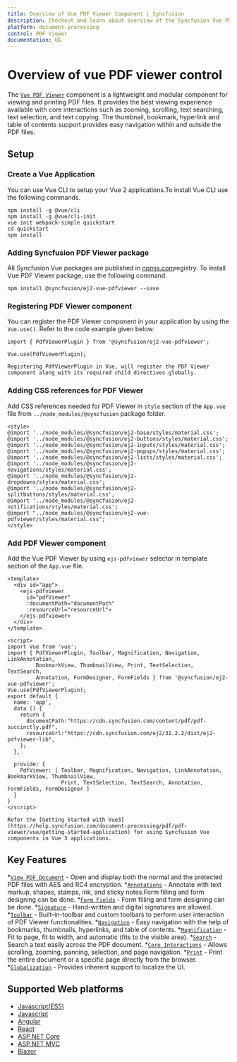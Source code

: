 ```yaml
---
title: Overview of Vue PDF Viewer Component | Syncfusion
description: Checkout and learn about overview of the Syncfusion Vue PDF Viewer component and much more details.
platform: document-processing
control: PDF Viewer
documentation: UG
---
```


# Overview of vue PDF viewer control

The [`Vue PDF Viewer`](https://www.syncfusion.com/pdf-viewer-sdk) component is a lightweight and modular component for viewing and printing PDF files. It provides the best viewing experience available with core interactions such as zooming, scrolling, text searching, text selection, and text copying. The thumbnail, bookmark, hyperlink and table of contents support provides easy navigation within and outside the PDF files.

## Setup

### Create a Vue Application

You can use Vue CLI to setup your Vue 2 applications.To install Vue CLI use the following commands.

```
npm install -g @vue/cli
npm install -g @vue/cli-init
vue init webpack-simple quickstart
cd quickstart
npm install
```

### Adding Syncfusion PDF Viewer package

All Syncfusion Vue packages are published in [npmjs.com](https://www.npmjs.com/~syncfusionorg)registry. To install Vue PDF Viewer package, use the following command.

```
npm install @syncfusion/ej2-vue-pdfviewer --save
```
### Registering PDF Viewer component

You can register the PDF Viewer component in your application by using the `Vue.use()`. Refer to the code example given below.

```
import { PdfViewerPlugin } from '@syncfusion/ej2-vue-pdfviewer';

Vue.use(PdfViewerPlugin);
```
```
Registering PdfViewerPlugin in Vue, will register the PDF Viewer component along with its required child directives globally.
```
### Adding CSS references for PDF Viewer

Add CSS references needed for PDF Viewer in `style` section of the `App.vue` file from `../node_modules/@syncfusion` package folder.

```
<style>
@import '../node_modules/@syncfusion/ej2-base/styles/material.css';
@import '../node_modules/@syncfusion/ej2-buttons/styles/material.css';
@import '../node_modules/@syncfusion/ej2-inputs/styles/material.css';
@import '../node_modules/@syncfusion/ej2-popups/styles/material.css';
@import '../node_modules/@syncfusion/ej2-lists/styles/material.css';
@import '../node_modules/@syncfusion/ej2-navigations/styles/material.css';
@import '../node_modules/@syncfusion/ej2-dropdowns/styles/material.css';
@import '../node_modules/@syncfusion/ej2-splitbuttons/styles/material.css';
@import '../node_modules/@syncfusion/ej2-notifications/styles/material.css';  
@import "../node_modules/@syncfusion/ej2-vue-pdfviewer/styles/material.css";
</style>
```
### Add PDF Viewer component

Add the Vue PDF Viewer by using `ejs-pdfviewer` selector in template section of the `App.vue` file.

```
<template>
  <div id="app">
    <ejs-pdfviewer 
      id="pdfViewer" 
      :documentPath="documentPath"
      :resourceUrl="resourceUrl"> 
    </ejs-pdfviewer>
  </div>
</template>

<script>
import Vue from 'vue';
import { PdfViewerPlugin, Toolbar, Magnification, Navigation, LinkAnnotation, 
         BookmarkView, ThumbnailView, Print, TextSelection, TextSearch, 
         Annotation, FormDesigner, FormFields } from '@syncfusion/ej2-vue-pdfviewer';
Vue.use(PdfViewerPlugin);
export default {
  name: 'app',
  data () {
    return {
      documentPath:"https://cdn.syncfusion.com/content/pdf/pdf-succinctly.pdf",
      resourceUrl:"https://cdn.syncfusion.com/ej2/31.2.2/dist/ej2-pdfviewer-lib",
    };
  },

  provide: {
    PdfViewer: [ Toolbar, Magnification, Navigation, LinkAnnotation, BookmarkView, ThumbnailView,
                 Print, TextSelection, TextSearch, Annotation, FormFields, FormDesigner ]
  }
}
</script>
```
```
Refer the [Getting Started with Vue3](https://help.syncfusion.com/document-processing/pdf/pdf-viewer/vue/getting-started-application) for using Syncfusion Vue components in Vue 3 applications.
```
## Key Features 

*[`View PDF Document`](https://help.syncfusion.com/document-processing/pdf/pdf-viewer/vue/getting-started) - Open and display both the normal and the protected PDF files with AES and RC4 encryption.
*[`Annotations`](https://help.syncfusion.com/document-processing/pdf/pdf-viewer/vue/annotation/text-markup-annotation) - Annotate with text markup, shapes, stamps, ink, and sticky notes.Form filling and form designing can be done.
*[`Form Fields`](https://help.syncfusion.com/document-processing/pdf/pdf-viewer/vue/form-designer/create-fillable-pdf-forms/create-programmatically) - Form filling and form designing can be done.
*[`Signature`](https://help.syncfusion.com/document-processing/pdf/pdf-viewer/vue/annotation/signature-annotation) - Hand-written and digital signatures are allowed.
*[`Toolbar`](https://help.syncfusion.com/document-processing/pdf/pdf-viewer/vue/toolbar) - Built-in-toolbar and custom toolbars to perform user interaction of PDF Viewer functionalities.
*[`Navigation`](https://help.syncfusion.com/document-processing/pdf/pdf-viewer/vue/interactive-pdf-navigation/page-navigation) - Easy navigation with the help of bookmarks, thumbnails, hyperlinks, and table of contents.
*[`Magnification`](https://help.syncfusion.com/document-processing/pdf/pdf-viewer/vue/magnification) - Fit to page, fit to width, and automatic (fits to the visible area).
*[`Search`](https://help.syncfusion.com/document-processing/pdf/pdf-viewer/vue/text-search) - Search a text easily across the PDF document.
*[`Core Interactions`](https://help.syncfusion.com/document-processing/pdf/pdf-viewer/vue/interaction-mode) - Allows scrolling, zooming, panning, selection, and page navigation.
*[`Print`](https://help.syncfusion.com/document-processing/pdf/pdf-viewer/vue/print) - Print the entire document or a specific page directly from the browser.
*[`Globalization`](https://help.syncfusion.com/document-processing/pdf/pdf-viewer/vue/globalization) - Provides inherent support to localize the UI.

## Supported Web platforms

* [Javascript(ES5)](https://help.syncfusion.com/document-processing/pdf/pdf-viewer/javascript-es5/getting-started)
* [Javascript](https://help.syncfusion.com/document-processing/pdf/pdf-viewer/javascript-es6/getting-started)
* [Angular](https://help.syncfusion.com/document-processing/pdf/pdf-viewer/angular/getting-started)
* [React](https://help.syncfusion.com/document-processing/pdf/pdf-viewer/react/getting-started)
* [ASP.NET Core](https://help.syncfusion.com/document-processing/pdf/pdf-viewer/asp-net-core/getting-started)
* [ASP.NET MVC](https://help.syncfusion.com/document-processing/pdf/pdf-viewer/asp-net-mvc/getting-started)
* [Blazor](https://help.syncfusion.com/document-processing/pdf/pdf-viewer/blazor/overview)